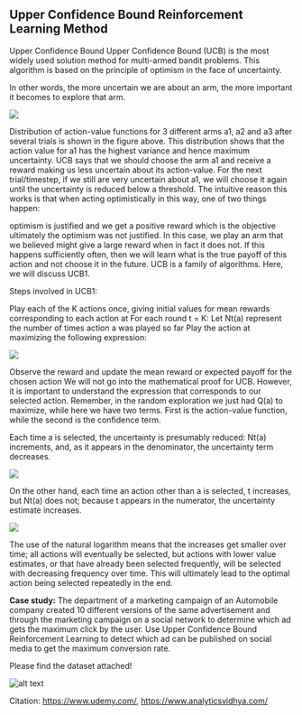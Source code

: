 ## Upper Confidence Bound Reinforcement Learning Method

Upper Confidence Bound
Upper Confidence Bound (UCB) is the most widely used solution method for multi-armed bandit problems. This algorithm is based on the principle of optimism in the face of uncertainty.

In other words, the more uncertain we are about an arm, the more important it becomes to explore that arm.

<img src="https://s3-ap-south-1.amazonaws.com/av-blog-media/wp-content/uploads/2018/09/im_18-768x289.jpg"
     style="float: center; margin-right: 5px;" />

Distribution of action-value functions for 3 different arms a1, a2 and a3 after several trials is shown in the figure above. This distribution shows that the action value for a1 has the highest variance and hence maximum uncertainty.
UCB says that we should choose the arm a1 and receive a reward making us less uncertain about its action-value. For the next trial/timestep, if we still are very uncertain about a1, we will choose it again until the uncertainty is reduced below a threshold.
The intuitive reason this works is that when acting optimistically in this way, one of two things happen:

optimism is justified and we get a positive reward which is the objective ultimately
the optimism was not justified. In this case, we play an arm that we believed might give a large reward when in fact it does not. If this happens sufficiently often, then we will learn what is the true payoff of this action and not choose it in the future.
UCB is a family of algorithms. Here, we will discuss UCB1.

Steps involved in UCB1:

Play each of the K actions once, giving initial values for mean rewards corresponding to each action at
For each round t = K:
Let Nt(a) represent the number of times action a was played so far
Play the action at maximizing the following expression:

<img src="https://s3-ap-south-1.amazonaws.com/av-blog-media/wp-content/uploads/2018/09/im_19.jpg"
     style="float: center; margin-right: 5px;" />


Observe the reward and update the mean reward or expected payoff for the chosen action
We will not go into the mathematical proof for UCB. However, it is important to understand the expression that corresponds to our selected action. Remember, in the random exploration we just had Q(a) to maximize, while here we have two terms. First is the action-value function, while the second is the confidence term.

Each time a is selected, the uncertainty is presumably reduced: Nt(a) increments, and, as it appears in the denominator, the uncertainty term decreases.

<img src="https://s3-ap-south-1.amazonaws.com/av-blog-media/wp-content/uploads/2018/09/im_20-300x105.jpg"
     style="float: center; margin-right: 5px;" />


On the other hand, each time an action other than a is selected, t increases, but Nt(a) does not; because t appears in the numerator, the uncertainty estimate increases.

<img src="https://s3-ap-south-1.amazonaws.com/av-blog-media/wp-content/uploads/2018/09/im_21-300x90.jpg"
     style="float: center; margin-right: 5px;" />


The use of the natural logarithm means that the increases get smaller over time; all actions will eventually be selected, but actions with lower value estimates, or that have already been selected frequently, will be selected with decreasing frequency over time.
This will ultimately lead to the optimal action being selected repeatedly in the end.

**Case study:** The department of a marketing campaign of an Automobile company created 10 different versions of the same advertisement and through the marketing campaign on a social network to determine which ad gets the maximum click by the user. Use Upper Confidence Bound Reinforcement Learning to detect which ad can be published on social media to get the maximum conversion rate.

Please find the dataset attached!

![alt text](https://github.com/prtk1306/MachineLearning/blob/master/ML%20Logo.PNG "Machine Learning")

Citation: https://www.udemy.com/, https://www.analyticsvidhya.com/